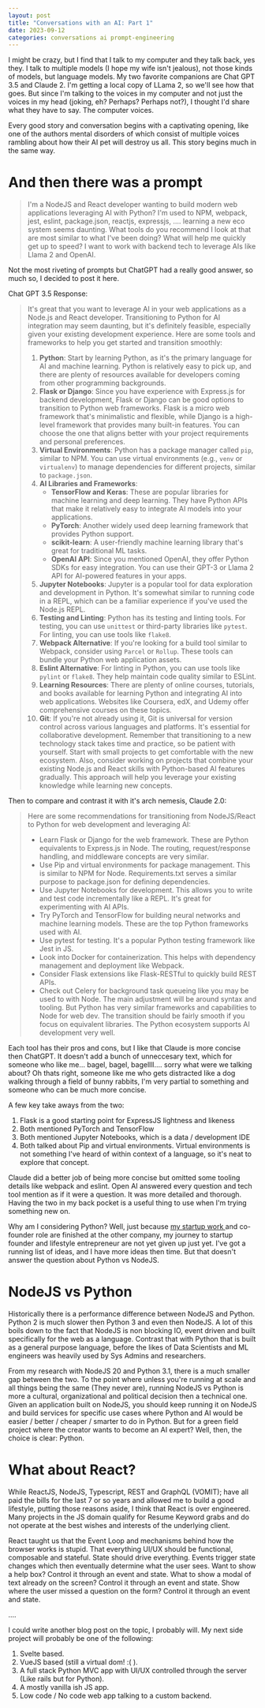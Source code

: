 ```yaml
---
layout: post
title: "Conversations with an AI: Part 1"
date: 2023-09-12
categories: conversations ai prompt-engineering
---
```


I might be crazy, but I find that I talk to my computer and they talk back, yes they. I talk to multiple models (I hope my wife isn't jealous), not those kinds of models, but language models. My two favorite companions are Chat GPT 3.5 and Claude 2. I'm getting a local copy of LLama 2, so we'll see how that goes. But since I'm talking to the voices in my computer and not just the voices in my head (joking, eh? Perhaps? Perhaps not?), I thought I'd share what they have to say. The computer voices. 

Every good story and conversation begins with a captivating opening, like one of the authors mental disorders of which consist of multiple voices rambling about how their AI pet will destroy us all. This story begins much in the same way.

# And then there was a prompt

> I'm a NodeJS and React developer wanting to build modern web applications leveraging AI with Python? I'm used to NPM, webpack, jest, eslint, package.json, reactjs, expressjs, .... learning a new eco system seems daunting. What tools do you recommend I look at that are most similar to what I've been doing? What will help me quickly get up to speed? I want to work with backend tech to leverage AIs like Llama 2 and OpenAI. 

Not the most riveting of prompts but ChatGPT had a really good answer, so much so, I decided to post it here. 

Chat GPT 3.5 Response: 

> It's great that you want to leverage AI in your web applications as a Node.js and React developer. Transitioning to Python for AI integration may seem daunting, but it's definitely feasible, especially given your existing development experience. Here are some tools and frameworks to help you get started and transition smoothly:
> 1. **Python**: Start by learning Python, as it's the primary language for AI and machine learning. Python is relatively easy to pick up, and there are plenty of resources available for developers coming from other programming backgrounds.
> 2. **Flask or Django**: Since you have experience with Express.js for backend development, Flask or Django can be good options to transition to Python web frameworks. Flask is a micro web framework that's minimalistic and flexible, while Django is a high-level framework that provides many built-in features. You can choose the one that aligns better with your project requirements and personal preferences.
> 3. **Virtual Environments**: Python has a package manager called `pip`, similar to NPM. You can use virtual environments (e.g., `venv` or `virtualenv`) to manage dependencies for different projects, similar to `package.json`.
> 4. **AI Libraries and Frameworks**:
>    - **TensorFlow and Keras**: These are popular libraries for machine learning and deep learning. They have Python APIs that make it relatively easy to integrate AI models into your applications.
>    - **PyTorch**: Another widely used deep learning framework that provides Python support.
>    - **scikit-learn**: A user-friendly machine learning library that's great for traditional ML tasks.
>    - **OpenAI API**: Since you mentioned OpenAI, they offer Python SDKs for easy integration. You can use their GPT-3 or Llama 2 API for AI-powered features in your apps.
> 5. **Jupyter Notebooks**: Jupyter is a popular tool for data exploration and development in Python. It's somewhat similar to running code in a REPL, which can be a familiar experience if you've used the Node.js REPL.
> 6. **Testing and Linting**: Python has its testing and linting tools. For testing, you can use `unittest` or third-party libraries like `pytest`. For linting, you can use tools like `flake8`.
> 7. **Webpack Alternative**: If you're looking for a build tool similar to Webpack, consider using `Parcel` or `Rollup`. These tools can bundle your Python web application assets.
> 8. **Eslint Alternative**: For linting in Python, you can use tools like `pylint` or `flake8`. They help maintain code quality similar to ESLint.
> 9. **Learning Resources**: There are plenty of online courses, tutorials, and books available for learning Python and integrating AI into web applications. Websites like Coursera, edX, and Udemy offer comprehensive courses on these topics.
> 10. **Git**: If you're not already using it, Git is universal for version control across various languages and platforms. It's essential for collaborative development.
> Remember that transitioning to a new technology stack takes time and practice, so be patient with yourself. Start with small projects to get comfortable with the new ecosystem. Also, consider working on projects that combine your existing Node.js and React skills with Python-based AI features gradually. This approach will help you leverage your existing knowledge while learning new concepts.

Then to compare and contrast it with it's arch nemesis, Claude 2.0: 

> Here are some recommendations for transitioning from NodeJS/React to Python for web development and leveraging AI:
> - Learn Flask or Django for the web framework. These are Python equivalents to Express.js in Node. The routing, request/response handling, and middleware concepts are very similar.
> - Use Pip and virtual environments for package management. This is similar to NPM for Node. Requirements.txt serves a similar purpose to package.json for defining dependencies. 
> - Use Jupyter Notebooks for development. This allows you to write and test code incrementally like a REPL. It's great for experimenting with AI APIs.
> - Try PyTorch and TensorFlow for building neural networks and machine learning models. These are the top Python frameworks used with AI.
> - Use pytest for testing. It's a popular Python testing framework like Jest in JS.
> - Look into Docker for containerization. This helps with dependency management and deployment like Webpack.
> - Consider Flask extensions like Flask-RESTful to quickly build REST APIs.
> - Check out Celery for background task queueing like you may be used to with Node.
> The main adjustment will be around syntax and tooling. But Python has very similar frameworks and capabilities to Node for web dev. The transition should be fairly smooth if you focus on equivalent libraries. The Python ecosystem supports AI development very well.

Each tool has their pros and cons, but I like that Claude is more concise then ChatGPT. It doesn't add a bunch of unneccesary text, which for someone who like me... bagel, bagel, bagellll.... sorry what were we talking about? Oh thats right, someone like me who gets distracted like a dog walking through a field of bunny rabbits, I'm very partial to something and someone who can be much more concise. 

A few key take aways from the two: 

1. Flask is a good starting point for ExpressJS lightness and likeness
2. Both mentioned PyTorch and TensorFlow
3. Both mentioned Jupyter Notebooks, which is a data / development IDE 
4. Both talked about Pip and virtual environments. Virtual environments is not something I've heard of within context of a language, so it's neat to explore that concept. 

Claude did a better job of being more concise but omitted some tooling details like webpack and eslint. Open AI answered every question and tech tool mention as if it were a question. It was more detailed and thorough. Having the two in my back pocket is a useful thing to use when I'm trying something new on. 

Why am I considering Python? Well, just because <a href="http://www.adambourg.com/startups/work/life/lessons/learned/2023/09/06/Adventures-in-startups.html">my startup work </a> and co-founder role are finished at the other company, my journey to startup founder and lifestyle entrepreneur are not yet given up just yet. I've got a running list of ideas, and I have more ideas then time. But that doesn't answer the question about Python vs NodeJS. 

# NodeJS vs Python 

Historically there is a performance difference between NodeJS and Python. Python 2 is much slower then Python 3 and even then NodeJS. A lot of this boils down to the fact that NodeJS is non blocking IO, event driven and built specifically for the web as a language. Contrast that with Python that is built as a general purpose language, before the likes of Data Scientists and ML engineers was heavily used by Sys Admins and researchers. 

From my research with NodeJS 20 and Python 3.1, there is a much smaller gap between the two. To the point where unless you're running at scale and all things being the same (They never are), running NodeJS vs Python is more a cultural, organizational and political decision then a technical one. Given an application built on NodeJS, you should keep running it on NodeJS and build services for specific use cases where Python and AI would be easier / better / cheaper / smarter to do in Python. But for a green field project where the creator wants to become an AI expert? Well, then, the choice is clear: Python. 

# What about React? 

While ReactJS, NodeJS, Typescript, REST and GraphQL (VOMIT); have all paid the bills for the last 7 or so years and allowed me to build a good lifestyle, putting those reasons aside, I think that React is over engineered. Many projects in the JS domain qualify for Resume Keyword grabs and do not operate at the best wishes and interests of the underlying client. 

React taught us that the Event Loop and mechanisms behind how the browser works is stupid. That everything UI/UX should be functional, composable and stateful. State should drive everything. Events trigger state changes which then eventually determine what the user sees. Want to show a help box? Control it through an event and state. What to show a modal of text already on the screen? Control it through an event and state. Show where the user missed a question on the form? Control it through an event and state.

.... 

I could write another blog post on the topic, I probably will. My next side project will probably be one of the following: 

1. Svelte based. 
2. VueJS based (still a virtual dom! :( ).
3. A full stack Python MVC app with UI/UX controlled through the server (Like rails but for Python). 
4. A mostly vanilla ish JS app.
5. Low code / No code web app talking to a custom backend.
